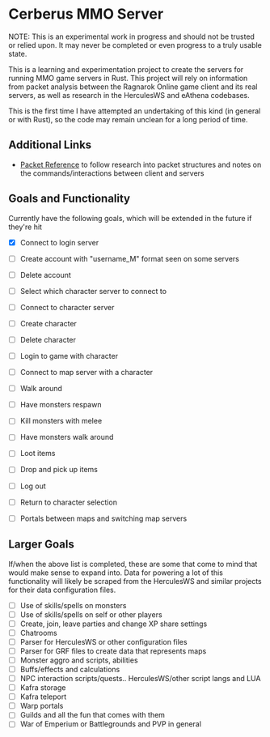 # Cerberus MMO Server

NOTE: This is an experimental work in progress and should not be trusted or relied upon.  It may never be completed or even progress to a truly usable state.

This is a learning and experimentation project to create the servers for running MMO game servers in Rust.  This project will rely on information from packet analysis between the Ragnarok Online game client and its real servers, as well as research in the HerculesWS and eAthena codebases.

This is the first time I have attempted an undertaking of this kind (in general or with Rust), so the code may remain unclean for a long period of time.

## Additional Links

- [Packet Reference](https://hackmd.io/@gvanderest/cerberus) to follow research into packet structures and notes on the commands/interactions between client and servers

## Goals and Functionality

Currently have the following goals, which will be extended in the future if they're hit

- [x] Connect to login server
- [ ] Create account with "username_M" format seen on some servers
- [ ] Delete account
- [ ] Select which character server to connect to
- [ ] Connect to character server
- [ ] Create character
- [ ] Delete character
- [ ] Login to game with character
- [ ] Connect to map server with a character
- [ ] Walk around
- [ ] Have monsters respawn
- [ ] Kill monsters with melee
- [ ] Have monsters walk around
- [ ] Loot items
- [ ] Drop and pick up items
- [ ] Log out
- [ ] Return to character selection
- [ ] Portals between maps and switching map servers


## Larger Goals
If/when the above list is completed, these are some that come to mind that would make sense to expand into.  Data for powering a lot of this functionality will likely be scraped from the HerculesWS and similar projects for their data configuration files.

- [ ] Use of skills/spells on monsters
- [ ] Use of skills/spells on self or other players
- [ ] Create, join, leave parties and change XP share settings
- [ ] Chatrooms
- [ ] Parser for HerculesWS or other configuration files
- [ ] Parser for GRF files to create data that represents maps
- [ ] Monster aggro and scripts, abilities
- [ ] Buffs/effects and calculations
- [ ] NPC interaction scripts/quests.. HerculesWS/other script langs and LUA
- [ ] Kafra storage
- [ ] Kafra teleport
- [ ] Warp portals
- [ ] Guilds and all the fun that comes with them
- [ ] War of Emperium or Battlegrounds and PVP in general
